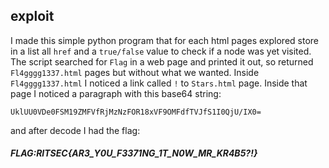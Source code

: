 ## exploit
I made this simple python program that for each html pages explored store in a list all `href` and a `true/false` value to check if a node was yet visited.
The script searched for `Flag` in a web page and printed it out, so returned `Fl4gggg1337.html` pages but without what we wanted. 
Inside `Fl4gggg1337.html` I noticed a link called `!` to `Stars.html` page. Inside that page I noticed a paragraph with this base64 string:

```
UklUU0VDe0FSM19ZMFVfRjMzNzFOR18xVF9OMFdfTVJfS1I0QjU/IX0=
```
and after decode I had the flag:

##### FLAG:RITSEC{AR3_Y0U_F3371NG_1T_N0W_MR_KR4B5?!}
